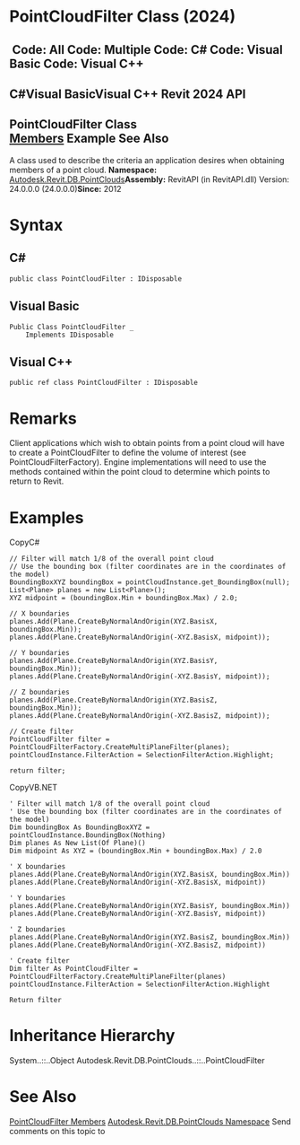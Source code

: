 # PointCloudFilter Class (2024)

﻿
 Code: All Code: Multiple Code: C# Code: Visual Basic Code: Visual C++   
---  
C#Visual BasicVisual C++
Revit 2024 API  
---  
PointCloudFilter Class  
[Members](f3be0603-e085-8c3f-9ce8-ca3b9f6c508b.md "PointCloudFilter Members") Example See Also  
---  
A class used to describe the criteria an application desires when obtaining members of a point cloud. 
**Namespace:** [Autodesk.Revit.DB.PointClouds](5974062a-47d4-c7bb-16f2-d5dd193bd170.md "Autodesk.Revit.DB.PointClouds Namespace")**Assembly:** RevitAPI (in RevitAPI.dll) Version: 24.0.0.0 (24.0.0.0)**Since:** 2012 
# Syntax
C#  
---  
```text
public class PointCloudFilter : IDisposable
```
  
Visual Basic  
---  
```text
Public Class PointCloudFilter _
	Implements IDisposable
```
  
Visual C++  
---  
```text
public ref class PointCloudFilter : IDisposable
```
  
# Remarks
Client applications which wish to obtain points from a point cloud will have to create a PointCloudFilter to define the volume of interest (see PointCloudFilterFactory). Engine implementations will need to use the methods contained within the point cloud to determine which points to return to Revit. 
# Examples
CopyC#
```text
// Filter will match 1/8 of the overall point cloud
// Use the bounding box (filter coordinates are in the coordinates of the model)
BoundingBoxXYZ boundingBox = pointCloudInstance.get_BoundingBox(null);
List<Plane> planes = new List<Plane>();
XYZ midpoint = (boundingBox.Min + boundingBox.Max) / 2.0;

// X boundaries
planes.Add(Plane.CreateByNormalAndOrigin(XYZ.BasisX, boundingBox.Min));
planes.Add(Plane.CreateByNormalAndOrigin(-XYZ.BasisX, midpoint));

// Y boundaries
planes.Add(Plane.CreateByNormalAndOrigin(XYZ.BasisY, boundingBox.Min));
planes.Add(Plane.CreateByNormalAndOrigin(-XYZ.BasisY, midpoint));

// Z boundaries
planes.Add(Plane.CreateByNormalAndOrigin(XYZ.BasisZ, boundingBox.Min));
planes.Add(Plane.CreateByNormalAndOrigin(-XYZ.BasisZ, midpoint));

// Create filter
PointCloudFilter filter = PointCloudFilterFactory.CreateMultiPlaneFilter(planes);
pointCloudInstance.FilterAction = SelectionFilterAction.Highlight;

return filter;
```

CopyVB.NET
```text
' Filter will match 1/8 of the overall point cloud
' Use the bounding box (filter coordinates are in the coordinates of the model)
Dim boundingBox As BoundingBoxXYZ = pointCloudInstance.BoundingBox(Nothing)
Dim planes As New List(Of Plane)()
Dim midpoint As XYZ = (boundingBox.Min + boundingBox.Max) / 2.0

' X boundaries
planes.Add(Plane.CreateByNormalAndOrigin(XYZ.BasisX, boundingBox.Min))
planes.Add(Plane.CreateByNormalAndOrigin(-XYZ.BasisX, midpoint))

' Y boundaries
planes.Add(Plane.CreateByNormalAndOrigin(XYZ.BasisY, boundingBox.Min))
planes.Add(Plane.CreateByNormalAndOrigin(-XYZ.BasisY, midpoint))

' Z boundaries
planes.Add(Plane.CreateByNormalAndOrigin(XYZ.BasisZ, boundingBox.Min))
planes.Add(Plane.CreateByNormalAndOrigin(-XYZ.BasisZ, midpoint))

' Create filter
Dim filter As PointCloudFilter = PointCloudFilterFactory.CreateMultiPlaneFilter(planes)
pointCloudInstance.FilterAction = SelectionFilterAction.Highlight

Return filter
```

# Inheritance Hierarchy
System..::..Object Autodesk.Revit.DB.PointClouds..::..PointCloudFilter
# See Also
[PointCloudFilter Members](f3be0603-e085-8c3f-9ce8-ca3b9f6c508b.md "PointCloudFilter Members")
[Autodesk.Revit.DB.PointClouds Namespace](5974062a-47d4-c7bb-16f2-d5dd193bd170.md "Autodesk.Revit.DB.PointClouds Namespace")
Send comments on this topic to 